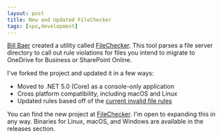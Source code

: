 ```yaml
---
layout: post
title: New and Updated FileChecker
tags: [spo,development]
---
```


[Bill Baer](https://twitter.com/williambaer) created a utility called [FileChecker](https://github.com/wbaer/FileChecker/). This tool parses a file server directory to call out rule violations for files you intend to migrate to OneDrive for Business or SharePoint Online.

I've forked the project and updated it in a few ways:

* Moved to .NET 5.0 (Core) as a console-only application
* Cross platform compatibility, including macOS and Linux
* Updated rules based off of the [current invalid file rules](https://support.microsoft.com/office/invalid-file-names-and-file-types-in-onedrive-and-sharepoint-64883a5d-228e-48f5-b3d2-eb39e07630fa)

You can find the new project at [FileChecker](https://github.com/tseward/FileChecker). I'm open to expanding this in any way. Binaries for Linux, macOS, and Windows are available in the releases section.
